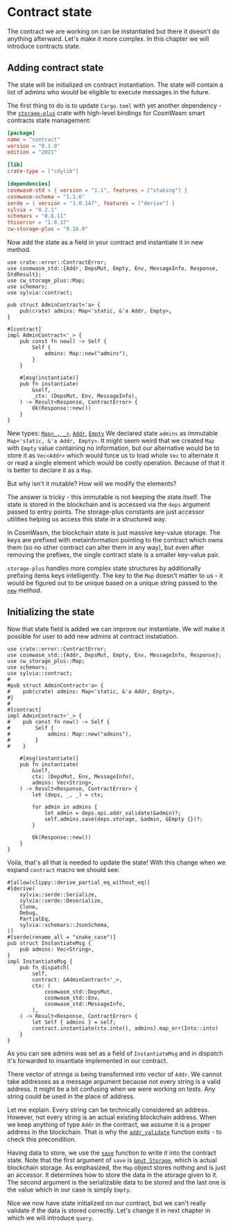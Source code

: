# Contract state

The contract we are working on can be instantiated but there it doesn't do anything afterward. Let's make it more complex.
In this chapter we will introduce contracts state.

## Adding contract state

The state will be initialized on contract instantiation. The state
will contain a list of admins who would be eligible to execute messages in the future.

The first thing to do is to update `Cargo.toml` with yet another dependency - the
[`storage-plus`](https://crates.io/crates/cw-storage-plus) crate with high-level bindings for CosmWasm
smart contracts state management:

```toml
[package]
name = "contract"
version = "0.1.0"
edition = "2021"

[lib]
crate-type = ["cdylib"]

[dependencies]
cosmwasm-std = { version = "1.1", features = ["staking"] }
cosmwasm-schema = "1.1.6"
serde = { version = "1.0.147", features = ["derive"] }
sylvia = "0.2.1"
schemars = "0.8.11"
thiserror = "1.0.37"
cw-storage-plus = "0.16.0"
```

Now add the state as a field in your contract and instantiate it in new method.

```rust,noplayground
use crate::error::ContractError;
use cosmwasm_std::{Addr, DepsMut, Empty, Env, MessageInfo, Response, StdResult};
use cw_storage_plus::Map;
use schemars;
use sylvia::contract;

pub struct AdminContract<'a> {
    pub(crate) admins: Map<'static, &'a Addr, Empty>,
}

#[contract]
impl AdminContract<'_> {
    pub const fn new() -> Self {
        Self {
            admins: Map::new("admins"),
        }
    }

    #[msg(instantiate)]
    pub fn instantiate(
        &self,
        _ctx: (DepsMut, Env, MessageInfo),
    ) -> Result<Response, ContractError> {
        Ok(Response::new())
    }
}
```

New types: [`Map<_, _>`](https://docs.rs/cw-storage-plus/0.16.0/cw_storage_plus/struct.Map.html), [`Addr`](https://docs.rs/cosmwasm-std/0.16.0/cosmwasm_std/struct.Addr.html), [`Empty`](https://docs.rs/cosmwasm-std/0.16.0/cosmwasm_std/struct.Empty.html)
We declared state `admins` as immutable `Map<'static, &'a Addr, Empty>`.
It might seem weird that we created `Map` with `Empty` value containing no information, but our alternative would be to store it as `Vec<Addr>` which would force us to load whole `Vec` to alternate it or read a single element which would be costly operation.
Because of that it is better to declare it as a `Map`.

But why isn't it mutable? How will we modify the elements?

The answer is tricky - this immutable is not keeping the state itself. The state is stored in the
blockchain and is accessed via the `deps` argument passed to entry points. The storage-plus constants
are just accessor utilities helping us access this state in a structured way.

In CosmWasm, the blockchain state is just massive key-value storage. The keys are prefixed with metainformation
pointing to the contract which owns them (so no other contract can alter them in any way), but even after
removing the prefixes, the single contract state is a smaller key-value pair.

`storage-plus` handles more complex state structures by additionally prefixing items keys intelligently.
The key to the `Map` doesn't matter to us - it would be figured out to be unique based on a unique string passed to the
[`new`](https://docs.rs/cw-storage-plus/0.13.4/cw_storage_plus/struct.Item.html#method.new) method.

## Initializing the state

Now that state field is added we can improve our instantiate. We will make it possible for user to add new admins at contract instatiation.

```rust,noplayground
use crate::error::ContractError;
use cosmwasm_std::{Addr, DepsMut, Empty, Env, MessageInfo, Response};
use cw_storage_plus::Map;
use schemars;
use sylvia::contract;
#
#pub struct AdminContract<'a> {
#    pub(crate) admins: Map<'static, &'a Addr, Empty>,
#}
#
#[contract]
impl AdminContract<'_> {
#    pub const fn new() -> Self {
#        Self {
#            admins: Map::new("admins"),
#        }
#    }

    #[msg(instantiate)]
    pub fn instantiate(
        &self,
        ctx: (DepsMut, Env, MessageInfo),
        admins: Vec<String>,
    ) -> Result<Response, ContractError> {
        let (deps, _, _) = ctx;

        for admin in admins {
            let admin = deps.api.addr_validate(&admin)?;
            self.admins.save(deps.storage, &admin, &Empty {})?;
        }

        Ok(Response::new())
    }
}
```

Voila, that's all that is needed to update the state! With this change when we expand `contract` macro we should see:

```rust,noplayground
#[allow(clippy::derive_partial_eq_without_eq)]
#[derive(
    sylvia::serde::Serialize,
    sylvia::serde::Deserialize,
    Clone,
    Debug,
    PartialEq,
    sylvia::schemars::JsonSchema,
)]
#[serde(rename_all = "snake_case")]
pub struct InstantiateMsg {
    pub admins: Vec<String>,
}
impl InstantiateMsg {
    pub fn dispatch(
        self,
        contract: &AdminContract<'_>,
        ctx: (
            cosmwasm_std::DepsMut,
            cosmwasm_std::Env,
            cosmwasm_std::MessageInfo,
        ),
    ) -> Result<Response, ContractError> {
        let Self { admins } = self;
        contract.instantiate(ctx.into(), admins).map_err(Into::into)
    }
}
```

As you can see admins was set as a field of `InstantiateMsg` and in dispatch it's forwarded to insantiate implemented in our contract.

There vector of strings is being transformed into vector of `Addr`. We cannot take addresses as a message argument because not every string is a valid address. It might be a bit confusing when we were working on tests. Any string could be used in the place of address.

Let me explain. Every string can be technically considered an address. However, not every string is an actual existing blockchain
address. When we keep anything of type `Addr` in the contract, we assume it is a proper address in the blockchain.
That is why the [`addr_validate`](https://docs.rs/cosmwasm-std/1.1.0/cosmwasm_std/trait.Api.html#tymethod.addr_validate)
function exits - to check this precondition.

Having data to store, we use the [`save`](https://docs.rs/cw-storage-plus/0.16.0/cw_storage_plus/struct.Map.html#method.save)
function to write it into the contract state. Note that the first argument of `save` is
[`&mut Storage`](https://docs.rs/cosmwasm-std/1.1.0/cosmwasm_std/trait.Storage.html), which is actual blockchain
storage. As emphasized, the `Map` object stores nothing and is just an accessor. It determines how to store the data
in the storage given to it. The second argument is the serializable data to be stored and the last one is the value which in our case is simply `Empty`.

Nice we now have state initialized on our contract, but we can't really validate if the data is stored correctly. Let's change it in next chapter in which we will introduce `query`.